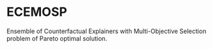 # ECEMOSP
Ensemble of Counterfactual Explainers with Multi-Objective Selection problem of Pareto optimal solution. 
